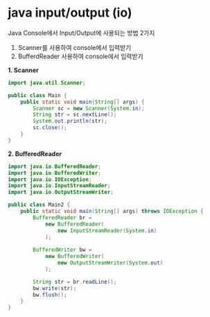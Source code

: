 # java input/output (io)

Java Console에서 Input/Output에 사용되는 방법 2가지 

1. Scanner를 사용하여 console에서 입력받기
2. BufferdReader 사용하여 console에서 입력받기


__1. Scanner__
```java
import java.util.Scanner;

public class Main {
    public static void main(String[] args) {
        Scanner sc = new Scanner(System.in);
        String str = sc.nextLine();
        System.out.println(str);
        sc.close();
    }
}
```

__2. BufferedReader__
```java
import java.io.BufferedReader;
import java.io.BufferedWriter;
import java.io.IOException;
import java.io.InputStreamReader;
import java.io.OutputStreamWriter;

public class Main2 {
    public static void main(String[] args) throws IOException {
        BufferedReader br = 
            new BufferedReader(
                new InputStreamReader(System.in)
            );
            
        BufferedWriter bw = 
            new BufferedWriter(
                new OutputStreamWriter(System.out)
            );

        String str = br.readLine();
        bw.write(str);
        bw.flush();
    }
}
```